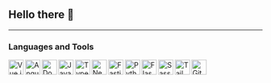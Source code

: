 ## Hello there 👋
---
### Languages and Tools

<img align="left" width="30px" src="https://cdn.jsdelivr.net/gh/devicons/devicon@latest/icons/vuejs/vuejs-original.svg" alt="Vue.js" />
<img align="left" width="30px" src="https://cdn.jsdelivr.net/gh/devicons/devicon@latest/icons/angular/angular-original.svg" alt="Angular" />
<img align="left" width="30px" src="https://cdn.jsdelivr.net/gh/devicons/devicon@latest/icons/docker/docker-plain.svg" alt="Docker" />
<img align="left" width="30px" src="https://cdn.jsdelivr.net/gh/devicons/devicon@latest/icons/javascript/javascript-original.svg" alt="JavaScript" />
<img align="left" width="30px" src="https://cdn.jsdelivr.net/gh/devicons/devicon@latest/icons/typescript/typescript-original.svg" alt="TypeScript" />
<img align="left" width="30px" src="https://cdn.jsdelivr.net/gh/devicons/devicon@latest/icons/nestjs/nestjs-original.svg" alt="NestJS" />
<img align="left" width="30px" src="https://cdn.jsdelivr.net/gh/devicons/devicon@latest/icons/fastify/fastify-original.svg" alt="Fastify" />
<img align="left" width="30px" src="https://cdn.jsdelivr.net/gh/devicons/devicon@latest/icons/python/python-original.svg" alt="Python" />
<img align="left" width="30px" src="https://cdn.jsdelivr.net/gh/devicons/devicon@latest/icons/flask/flask-original.svg" alt="Flask" />
<img align="left" width="30px" src="https://cdn.jsdelivr.net/gh/devicons/devicon@latest/icons/sass/sass-original.svg" alt="Sass" />
<img align="left" width="30px" src="https://cdn.jsdelivr.net/gh/devicons/devicon@latest/icons/tailwindcss/tailwindcss-original.svg" alt="Tailwind CSS" />
<img align="left" width="30px" src="https://cdn.jsdelivr.net/gh/devicons/devicon@latest/icons/githubactions/githubactions-original.svg" alt="GitHub Actions" />
          

